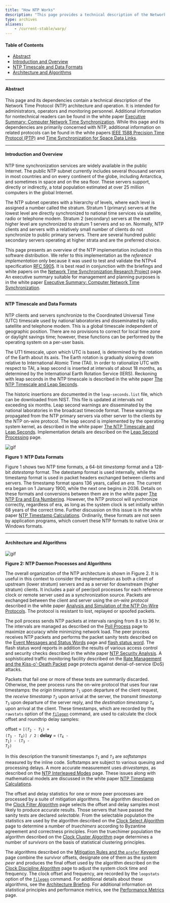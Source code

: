 ```yaml
---
title: "How NTP Works"
description: "This page provides a technical description of the Network Time Protocol (NTP) architecture and operation."
type: archives
aliases:
    - /current-stable/warp/
---
```


#### Table of Contents

*   [Abstract](/documentation/4.2.8-series/warp/#abstract)
*   [Introduction and Overview](/documentation/4.2.8-series/warp/#introduction-and-overview)
*   [NTP Timescale and Data Formats](/documentation/4.2.8-series/warp/#ntp-timescale-and-data-formats)
*   [Architecture and Algorithms](/documentation/4.2.8-series/warp/#architecture-and-algorithms)

* * *

#### Abstract

This page and its dependencies contain a technical description of the Network Time Protocol (NTP) architecture and operation. It is intended for administrators, operators and monitoring personnel. Additional information for nontechnical readers can be found in the white paper [Executive Summary: Computer Network Time Synchronization](/reflib/exec/). While this page and its dependencies are primarily concerned with NTP, additional information on related protocols can be found in the white papers [IEEE 1588 Precision Time Protocol (PTP)](/reflib/ptp/) and [Time Synchronization for Space Data Links](/reflib/proximity/).

* * *

#### Introduction and Overview

NTP time synchronization services are widely available in the public Internet. The public NTP subnet currently includes several thousand servers in most countries and on every continent of the globe, including Antarctica, and sometimes in space and on the sea floor. These servers support, directly or indirectly, a total population estimated at over 25 million computers in the global Internet.

The NTP subnet operates with a hierarchy of levels, where each level is assigned a number called the stratum. Stratum 1 (primary) servers at the lowest level are directly synchronized to national time services via satellite, radio or telephone modem. Stratum 2 (secondary) servers at the next higher level are synchronized to stratum 1 servers and so on. Normally, NTP clients and servers with a relatively small number of clients do not synchronize to public primary servers. There are several hundred public secondary servers operating at higher strata and are the preferred choice.

This page presents an overview of the NTP implementation included in this software distribution. We refer to this implementation as the _reference implementation_ only because it was used to test and validate the NTPv4 specification [RFC 5905](/reflib/rfc/rfc5905.txt). It is best read in conjunction with the briefings and white papers on the [Network Time Synchronization Research Project](/reflib/ntp/) page. An executive summary suitable for management and planning purposes is in the white paper [Executive Summary: Computer Network Time Synchronization](/reflib/exec/).

* * *

#### NTP Timescale and Data Formats

NTP clients and servers synchronize to the Coordinated Universal Time (UTC) timescale used by national laboratories and disseminated by radio, satellite and telephone modem. This is a global timescale independent of geographic position. There are no provisions to correct for local time zone or daylight savings time; however, these functions can be performed by the operating system on a per-user basis.

The UT1 timescale, upon which UTC is based, is determined by the rotation of the Earth about its axis. The Earth rotation is gradually slowing down relative to International Atomic Time (TAI). In order to rationalize UTC with respect to TAI, a leap second is inserted at intervals of about 18 months, as determined by the International Earth Rotation Service (IERS). Reckoning with leap seconds in the NTP timescale is described in the white paper [The NTP Timescale and Leap Seconds](/reflib/leap/).

The historic insertions are documented in the <code>leap-seconds.list</code> file, which can be downloaded from NIST. This file is updated at intervals not exceeding six months. Leap second warnings are disseminated by the national laboratories in the broadcast timecode format. These warnings are propagated from the NTP primary servers via other server to the clients by the NTP on-wire protocol. The leap second is implemented by the operating system kernel, as described in the white paper [The NTP Timescale and Leap Seconds](/reflib/leap/). Implementation details are described on the [Leap Second Processing](/documentation/4.2.8-series/leap/) page.

![gif](/documentation/pic/time1.gif)

**Figure 1: NTP Data Formats**

Figure 1 shows two NTP time formats, a 64-bit _timestamp_ format and a 128-bit _datestamp_ format. The datestamp format is used internally, while the timestamp format is used in packet headers exchanged between clients and servers. The timestamp format spans 136 years, called an _era_. The current era began on 1 January 1900, while the next one begins in 2036. Details on these formats and conversions between them are in the white paper [The NTP Era and Era Numbering](/reflib/y2k/). However, the NTP protocol will synchronize correctly, regardless of era, as long as the system clock is set initially within 68 years of the correct time. Further discussion on this issue is in the white paper [NTP Timestamp Calculations](/reflib/time/). Ordinarily, these formats are not seen by application programs, which convert these NTP formats to native Unix or Windows formats.

* * *

#### Architecture and Algorithms

![gif](/documentation/pic/fig_3_1.gif)

**Figure 2: NTP Daemon Processes and Algorithms**

The overall organization of the NTP architecture is shown in Figure 2. It is useful in this context to consider the implementation as both a client of upstream (lower stratum) servers and as a server for downstream (higher stratum) clients. It includes a pair of peer/poll processes for each reference clock or remote server used as a synchronization source. Packets are exchanged between the client and server using the _on-wire protocol_ described in the white paper [Analysis and Simulation of the NTP On-Wire Protocols](/reflib/onwire/). The protocol is resistant to lost, replayed or spoofed packets.

The poll process sends NTP packets at intervals ranging from 8 s to 36 hr. The intervals are managed as described on the [Poll Process](/documentation/4.2.8-series/poll/) page to maximize accuracy while minimizing network load. The peer process receives NTP packets and performs the packet sanity tests described on the [Event Messages and Status Words](/documentation/4.2.8-series/decode/) page and [flash status word](/documentation/4.2.8-series/decode/#flash-status-word). The flash status word reports in addition the results of various access control and security checks described in the white paper [NTP Security Analysis](/reflib/security/). A sophisticated traffic monitoring facility described on the [Rate Management and the Kiss-o'-Death Packet](/documentation/4.2.8-series/rate/) page protects against denial-of-service (DoS) attacks.

Packets that fail one or more of these tests are summarily discarded. Otherwise, the peer process runs the on-wire protocol that uses four raw timestamps: the _origin timestamp_ <code>_T_<sub>1</sub></code> upon departure of the client request, the _receive timestamp_ <code>_T_<sub>2</sub></code> upon arrival at the server, the _transmit timestamp_ <code>_T_<sub>3</sub></code> upon departure of the server reply, and the _destination timestamp_ <code>_T_<sub>4</sub></code> upon arrival at the client. These timestamps, which are recorded by the <code>rawstats</code> option of the [<code>filegen</code>](/documentation/4.2.8-series/monopt/#monitoring-commands-and-options) command, are used to calculate the clock offset and roundtrip delay samples:

offset = <code>[(_T_<sub>2</sub> - _T_<sub>1</sub>) + (_T_<sub>3</sub> - _T_<sub>4</sub>)] / 2</code>
: **delay** = <code>(_T_<sub>4</sub> - _T_<sub>1</sub>) - (_T_<sub>3</sub> - _T_<sub>2</sub>)</code>

In this description the transmit timestamps <code>_T_<sub>1</sub></code> and <code>_T_<sub>3</sub></code> are _softstamps_ measured by the inline code. Softstamps are subject to various queuing and processing delays. A more accurate measurement uses _drivestamps_, as described on the [NTP Interleaved Modes](/documentation/4.2.8-series/xleave/) page. These issues along with mathematical models are discussed in the white paper [NTP Timestamp Calculations](/reflib/time/).

The offset and delay statistics for one or more peer processes are processed by a suite of mitigation algorithms. The algorithm described on the [Clock Filter Algorithm](/documentation/4.2.8-series/filter/) page selects the offset and delay samples most likely to produce accurate results. Those servers that have passed the sanity tests are declared _selectable_. From the selectable population the statistics are used by the algorithm described on the [Clock Select Algorithm](/documentation/4.2.8-series/select/) page to determine a number of _truechimers_ according to Byzantine agreement and correctness principles. From the truechimer population the algorithm described on the [Clock Cluster Algorithm](/documentation/4.2.8-series/cluster/) page determines a number of _survivors_ on the basis of statistical clustering principles.

The algorithms described on the [Mitigation Rules and the <code>prefer</code> Keyword](/documentation/4.2.8-series/prefer/) page combine the survivor offsets, designate one of them as the _system peer_ and produces the final offset used by the algorithm described on the [Clock Discipline Algorithm](/documentation/4.2.8-series/discipline/) page to adjust the system clock time and frequency. The clock offset and frequency, are recorded by the <code>loopstats</code> option of the [<code>filegen</code>](/documentation/4.2.8-series/monopt/#monitoring-commands-and-options) command. For additional details about these algorithms, see the [Architecture Briefing](/reflib/brief/arch/arch.pdf). For additional information on statistical principles and performance metrics, see the [Performance Metrics](/documentation/4.2.8-series/stats/) page.
